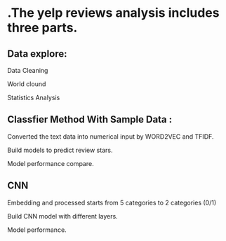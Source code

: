# .The yelp reviews analysis includes three parts.

## Data explore: 

Data Cleaning

World clound
              
Statistics Analysis
              
## Classfier Method With Sample Data :

Converted the text data into numerical input by WORD2VEC and TFIDF.

Build models to predict review stars. 

Model performance compare.

## CNN 

Embedding and processed starts from 5 categories to 2 categories (0/1)

Build CNN model with different layers.

Model performance. 
